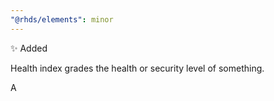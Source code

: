 ```yaml
---
"@rhds/elements": minor
---
```


✨ Added <rh-health-index>

Health index grades the health or security level of something.

<rh-health-index grade="A">A</rh-health-index>
